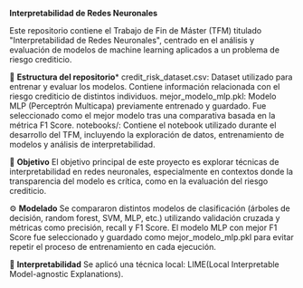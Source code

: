 **Interpretabilidad de Redes Neuronales**

Este repositorio contiene el Trabajo de Fin de Máster (TFM) titulado "Interpretabilidad de Redes Neuronales", centrado en el análisis y evaluación de modelos de machine learning aplicados a un problema de riesgo crediticio.

📁 **Estructura del repositorio***
credit_risk_dataset.csv: Dataset utilizado para entrenar y evaluar los modelos. Contiene información relacionada con el riesgo crediticio de distintos individuos.
mejor_modelo_mlp.pkl: Modelo MLP (Perceptrón Multicapa) previamente entrenado y guardado. Fue seleccionado como el mejor modelo tras una comparativa basada en la métrica F1 Score.
notebooks/: Contiene el notebook utilizado durante el desarrollo del TFM, incluyendo la exploración de datos, entrenamiento de modelos y análisis de interpretabilidad.

🧠 **Objetivo**
El objetivo principal de este proyecto es explorar técnicas de interpretabilidad en redes neuronales, especialmente en contextos donde la transparencia del modelo es crítica, como en la evaluación del riesgo crediticio.

⚙️ **Modelado**
Se compararon distintos modelos de clasificación (árboles de decisión, random forest, SVM, MLP, etc.) utilizando validación cruzada y métricas como precisión, recall y F1 Score. El modelo MLP con mejor F1 Score fue seleccionado y guardado como mejor_modelo_mlp.pkl para evitar repetir el proceso de entrenamiento en cada ejecución.

🧪 **Interpretabilidad**
Se aplicó una técnica local: LIME(Local Interpretable Model-agnostic Explanations).
